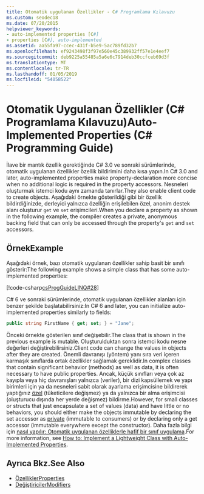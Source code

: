 ```yaml
---
title: Otomatik uygulanan Özellikler - C# Programlama Kılavuzu
ms.custom: seodec18
ms.date: 07/20/2015
helpviewer_keywords:
- auto-implemented properties [C#]
- properties [C#], auto-implemented
ms.assetid: aa55fa97-ccec-431f-b5e9-5ac789fd32b7
ms.openlocfilehash: ef9243498f3f97e560e45c389932ff57e1e4eef7
ms.sourcegitcommit: deb9225a55485a5a6e6c7914deb30ccfceb69d3f
ms.translationtype: MT
ms.contentlocale: tr-TR
ms.lasthandoff: 01/05/2019
ms.locfileid: "54058522"
---
```

# <a name="auto-implemented-properties-c-programming-guide"></a><span data-ttu-id="33a9b-102">Otomatik Uygulanan Özellikler (C# Programlama Kılavuzu)</span><span class="sxs-lookup"><span data-stu-id="33a9b-102">Auto-Implemented Properties (C# Programming Guide)</span></span>
<span data-ttu-id="33a9b-103">İlave bir mantık özellik gerektiğinde C# 3.0 ve sonraki sürümlerinde, otomatik uygulanan özellikler özellik bildirimini daha kısa yapın.</span><span class="sxs-lookup"><span data-stu-id="33a9b-103">In C# 3.0 and later, auto-implemented properties make property-declaration more concise when no additional logic is required in the property accessors.</span></span> <span data-ttu-id="33a9b-104">Nesneleri oluşturmak istemci kodu aynı zamanda tanırlar.</span><span class="sxs-lookup"><span data-stu-id="33a9b-104">They also enable client code to create objects.</span></span> <span data-ttu-id="33a9b-105">Aşağıdaki örnekte gösterildiği gibi bir özellik bildirdiğinizde, derleyici yalnızca özelliğin erişilebilen özel, anonim destek alanı oluşturur `get` ve `set` erişimcileri.</span><span class="sxs-lookup"><span data-stu-id="33a9b-105">When you declare a property as shown in the following example, the compiler creates a private, anonymous backing field that can only be accessed through the property's `get` and `set` accessors.</span></span>  
  
## <a name="example"></a><span data-ttu-id="33a9b-106">Örnek</span><span class="sxs-lookup"><span data-stu-id="33a9b-106">Example</span></span>  
 <span data-ttu-id="33a9b-107">Aşağıdaki örnek, bazı otomatik uygulanan özellikler sahip basit bir sınıfı gösterir:</span><span class="sxs-lookup"><span data-stu-id="33a9b-107">The following example shows a simple class that has some auto-implemented properties:</span></span>  
  
 [!code-csharp[csProgGuideLINQ#28](../../../csharp/programming-guide/arrays/codesnippet/CSharp/auto-implemented-properties_1.cs)]  
  
 <span data-ttu-id="33a9b-108">C# 6 ve sonraki sürümlerinde, otomatik uygulanan özellikler alanları için benzer şekilde başlatabilirsiniz:</span><span class="sxs-lookup"><span data-stu-id="33a9b-108">In C# 6 and later, you can initialize auto-implemented properties similarly to fields:</span></span>  
  
```csharp  
public string FirstName { get; set; } = "Jane";  
```  
  
 <span data-ttu-id="33a9b-109">Önceki örnekte gösterilen sınıf değişebilir.</span><span class="sxs-lookup"><span data-stu-id="33a9b-109">The class that is shown in the previous example is mutable.</span></span> <span data-ttu-id="33a9b-110">Oluşturulduktan sonra istemci kodu nesne değerleri değiştirebilirsiniz.</span><span class="sxs-lookup"><span data-stu-id="33a9b-110">Client code can change the values in objects after they are created.</span></span> <span data-ttu-id="33a9b-111">Önemli davranışı (yöntem) yanı sıra veri içeren karmaşık sınıflarda ortak özellikler sağlamak gereklidir.</span><span class="sxs-lookup"><span data-stu-id="33a9b-111">In complex classes that contain significant behavior (methods) as well as data, it is often necessary to have public properties.</span></span> <span data-ttu-id="33a9b-112">Ancak, küçük sınıfları veya çok az kayıpla veya hiç davranışları yalnızca (veriler), bir dizi kapsüllemek ve yapı birimleri için ya da nesneleri sabit olarak ayarlama erişimcisine bildirerek yaptığınız [özel](../../../csharp/language-reference/keywords/private.md) (tüketicilere değişmez) ya da yalnızca bir alma erişimcisi (oluşturucu dışında her yerde değişmez) bildirme.</span><span class="sxs-lookup"><span data-stu-id="33a9b-112">However, for small classes or structs that just encapsulate a set of values (data) and have little or no behaviors, you should either make the objects immutable by declaring the set accessor as [private](../../../csharp/language-reference/keywords/private.md) (immutable to consumers) or by declaring only a get accessor (immutable everywhere except the constructor).</span></span>  <span data-ttu-id="33a9b-113">Daha fazla bilgi için [nasıl yapılır: Otomatik uygulanan özelliklerle hafif bir sınıf uygulama](../../../csharp/programming-guide/classes-and-structs/how-to-implement-a-lightweight-class-with-auto-implemented-properties.md).</span><span class="sxs-lookup"><span data-stu-id="33a9b-113">For more information, see [How to: Implement a Lightweight Class with Auto-Implemented Properties](../../../csharp/programming-guide/classes-and-structs/how-to-implement-a-lightweight-class-with-auto-implemented-properties.md).</span></span>  
  
## <a name="see-also"></a><span data-ttu-id="33a9b-114">Ayrıca Bkz.</span><span class="sxs-lookup"><span data-stu-id="33a9b-114">See Also</span></span>

- [<span data-ttu-id="33a9b-115">Özellikler</span><span class="sxs-lookup"><span data-stu-id="33a9b-115">Properties</span></span>](../../../csharp/programming-guide/classes-and-structs/properties.md)  
- [<span data-ttu-id="33a9b-116">Değiştiriciler</span><span class="sxs-lookup"><span data-stu-id="33a9b-116">Modifiers</span></span>](../../../csharp/language-reference/keywords/modifiers.md)

